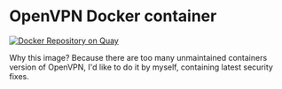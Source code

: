 # OpenVPN Docker container

[![Docker Repository on Quay](https://quay.io/repository/mysocialapp/docker-openvpn/status "Docker Repository on Quay")](https://quay.io/repository/mysocialapp/docker-openvpn)

Why this image? Because there are too many unmaintained containers version of OpenVPN, I'd like to do it by myself, containing latest security fixes.
